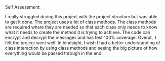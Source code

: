 Self Assessment:

I really struggled during this project with the project structure but was able to get it done. The project uses a lot of class methods. The class methods are required where they are needed so that each class only needs to know what it needs to create the method it is trying to achieve. The code can encrypt and decrypt the messages and has test 100% coverage. Overall, I felt the project went well. In hindsight, I wish I had a better understanding of class interaction by using class methods and seeing the big picture of how everything would be passed through in the end.
